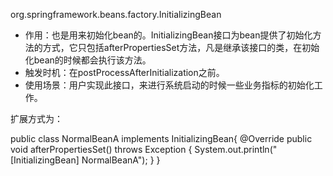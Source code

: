 org.springframework.beans.factory.InitializingBean  

- 作用：也是用来初始化bean的。InitializingBean接口为bean提供了初始化方法的方式，它只包括afterPropertiesSet方法，凡是继承该接口的类，在初始化bean的时候都会执行该方法。  
- 触发时机：在postProcessAfterInitialization之前。 
- 使用场景：用户实现此接口，来进行系统启动的时候一些业务指标的初始化工作。  

扩展方式为：

public class NormalBeanA implements InitializingBean{
@Override
public void afterPropertiesSet() throws Exception {
System.out.println("[InitializingBean] NormalBeanA");
}
}